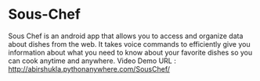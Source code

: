 # Sous-Chef
Sous Chef is an android app that allows you to access and organize data about dishes from the web. It takes voice commands to efficiently give you information about what you need to know about your favorite dishes so you can cook anytime and anywhere. 
Video Demo URL : http://abirshukla.pythonanywhere.com/SousChef/
